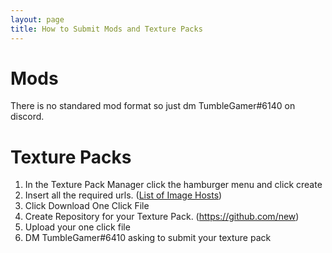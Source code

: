 ```yaml
---
layout: page
title: How to Submit Mods and Texture Packs
---
```

# Mods
There is no standared mod format so just dm TumbleGamer#6140 on discord.

# Texture Packs
1. In the Texture Pack Manager click the hamburger menu and click create
2. Insert all the required urls. ([List of Image Hosts](https://mods.boxcritters.wiki/List_of_Image_Hosting_Sites))
3. Click Download One Click File
4. Create Repository for your Texture Pack. (https://github.com/new)
5. Upload your one click file
6. DM TumbleGamer#6410 asking to submit your texture pack